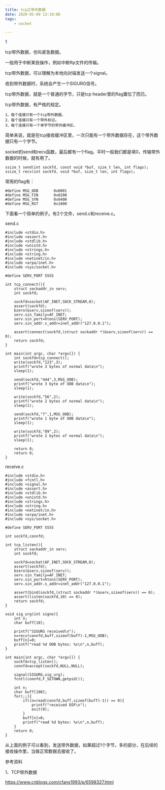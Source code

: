 ```yaml
---
title: tcp之带外数据
date: 2020-05-09 13:19:08
tags:
	- socket

---
```


1

tcp带外数据，也叫紧急数据。

一般用于中断某些操作，例如中断ftp文件的传输。

tcp带外数据，可以理解为本地向对端发送一个signal。

收到带外数据时，系统会产生一个SIGURG信号。

tcp带外数据，就是一个普通的字节，只是tcp header里的flag置位了而已。

tcp带外数据，有严格的规定。

```
1、每个连接只有一个tcp带外数据。
2、每个连接只有一个带外标记。
3、每个连接只有一个单字节的带外缓冲区。
```

简单来说，就是在tcp接收缓冲区里，一次只能有一个带外数据存在，这个带外数据只有一个字节。

socket的send和recv函数，最后都有一个flag。平时一般我们都是填0，传输带外数据的时候，就有用了。

```
ssize_t send(int sockfd, const void *buf, size_t len, int flags);
ssize_t recv(int sockfd, void *buf, size_t len, int flags);
```

常用的flag有：

```
#define MSG_OOB       0x0001
#define MSG_FIN       0x0200
#define MSG_SYN       0x0400
#define MSG_RST       0x1000
```

下面看一个简单的例子。有2个文件，send.c和receive.c。

send.c

```
#include <stdio.h>
#include <assert.h>
#include <stdlib.h>
#include <unistd.h>
#include <strings.h>
#include <string.h>
#include <netinet/in.h>
#include <arpa/inet.h>
#include <sys/socket.h>

#define SERV_PORT 5555

int tcp_connect(){
    struct sockaddr_in serv;
    int sockfd;

    sockfd=socket(AF_INET,SOCK_STREAM,0);
    assert(sockfd);
    bzero(&serv,sizeof(serv));
    serv.sin_family=AF_INET;
    serv.sin_port=htons(SERV_PORT);
    serv.sin_addr.s_addr=inet_addr("127.0.0.1");

    assert(connect(sockfd,(struct sockaddr *)&serv,sizeof(serv)) == 0);
    return sockfd;
}

int main(int argc, char *argv[]) {
    int sockfd=tcp_connect();
    write(sockfd,"123",3);
    printf("wrote 3 bytes of normal data\n");
    sleep(1);

    send(sockfd,"444",3,MSG_OOB);
    printf("wrote 3 byte of OOB data\n");
    sleep(1);

    write(sockfd,"56",2);
    printf("wrote 2 bytes of normal data\n");
    sleep(1);

    send(sockfd,"7",1,MSG_OOB);
    printf("wrote 1 byte of OOB data\n");
    sleep(1);

    write(sockfd,"89",2);
    printf("wrote 2 bytes of normal data\n");
    sleep(1);

    return 0;
    return 0;
}

```



receive.c

```
#include <stdio.h>
#include <fcntl.h>
#include <signal.h>
#include <assert.h>
#include <stdlib.h>
#include <unistd.h>
#include <strings.h>
#include <string.h>
#include <netinet/in.h>
#include <arpa/inet.h>
#include <sys/socket.h>

#define SERV_PORT 5555

int sockfd,connfd;

int tcp_listen(){
    struct sockaddr_in serv;
    int sockfd;

    sockfd=socket(AF_INET,SOCK_STREAM,0);
    assert(sockfd);
    bzero(&serv,sizeof(serv));
    serv.sin_family=AF_INET;
    serv.sin_port=htons(SERV_PORT);
    serv.sin_addr.s_addr=inet_addr("127.0.0.1");

    assert(bind(sockfd,(struct sockaddr *)&serv,sizeof(serv)) == 0);
    assert(listen(sockfd,10) == 0);
    return sockfd;
}

void sig_urg(int signo){
    int n;
    char buff[10];

    printf("SIGURG received\n");
    n=recv(connfd,buff,sizeof(buff)-1,MSG_OOB);
    buff[n]=0;
    printf("read %d OOB bytes: %s\n",n,buff);
}

int main(int argc, char *argv[]) {
    sockfd=tcp_listen();
    connfd=accept(sockfd,NULL,NULL);

    signal(SIGURG,sig_urg);
    fcntl(connfd,F_SETOWN,getpid());

    int n;
    char buff[100];
    for(;;){
        if((n=read(connfd,buff,sizeof(buff)-1)) == 0){
            printf("received EOF\n");
            exit(0);
        }
        buff[n]=0;
        printf("read %d bytes: %s\n",n,buff);
    }
    return 0;
}

```



从上面的例子可以看到，发送带外数据，如果超过1个字节，多的部分，在后续的接收操作里，当做正常数据去接收了。





参考资料

1、TCP带外数据

https://www.cnblogs.com/cfans1993/p/6598327.html

